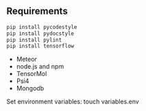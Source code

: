 
## Requirements

~~~sh
pip install pycodestyle
pip install pydocstyle
pip install pylint
pip install tensorflow
~~~

- Meteor
- node.js and npm
- TensorMol
- Psi4
- Mongodb

Set environment variables:
touch variables.env
